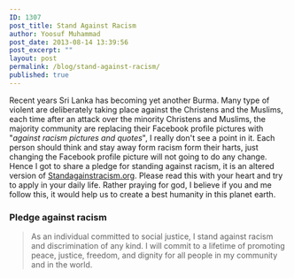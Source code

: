 ```yaml
---
ID: 1307
post_title: Stand Against Racism
author: Yoosuf Muhammad
post_date: 2013-08-14 13:39:56
post_excerpt: ""
layout: post
permalink: /blog/stand-against-racism/
published: true
---
```

Recent years Sri Lanka has becoming yet another Burma. Many type of violent are deliberately taking place against the Christens and the Muslims, each time after an attack over the minority Christens and  Muslims, the majority community are replacing their Facebook profile pictures with "*against racism pictures and quotes*", I really don't see a point in it. Each person should think and stay away form racism form their harts, just changing the Facebook profile picture will not going to do any change. Hence I got  to share a pledge for  standing against racism, it is an altered version of [Standagainstracism.org](http://standagainstracism.org/). Please read this with your heart and try to apply in your daily life. Rather praying for god, I believe if you and me follow this, it would help us to create a best humanity in this planet earth.

### Pledge against racism

> As an individual committed to social justice,
> I stand against racism and
> discrimination of any kind.
> I will commit to a lifetime of promoting
> peace, justice, freedom, and dignity
> for all people in my community
> and in the world.